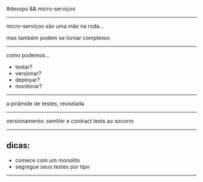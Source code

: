 #devops && micro-serviços

---

micro-serviços são uma mão na roda...

mas também podem se tornar complexos

---

como podemos...

* testar?
* versionar?
* deployar?
* monitorar?

---

a pirâmide de testes, revisitada

---

versionamento: semVer e contract tests ao socorro

---

## dicas:

* comece com um monolito
* segregue seus testes por tipo 

---

